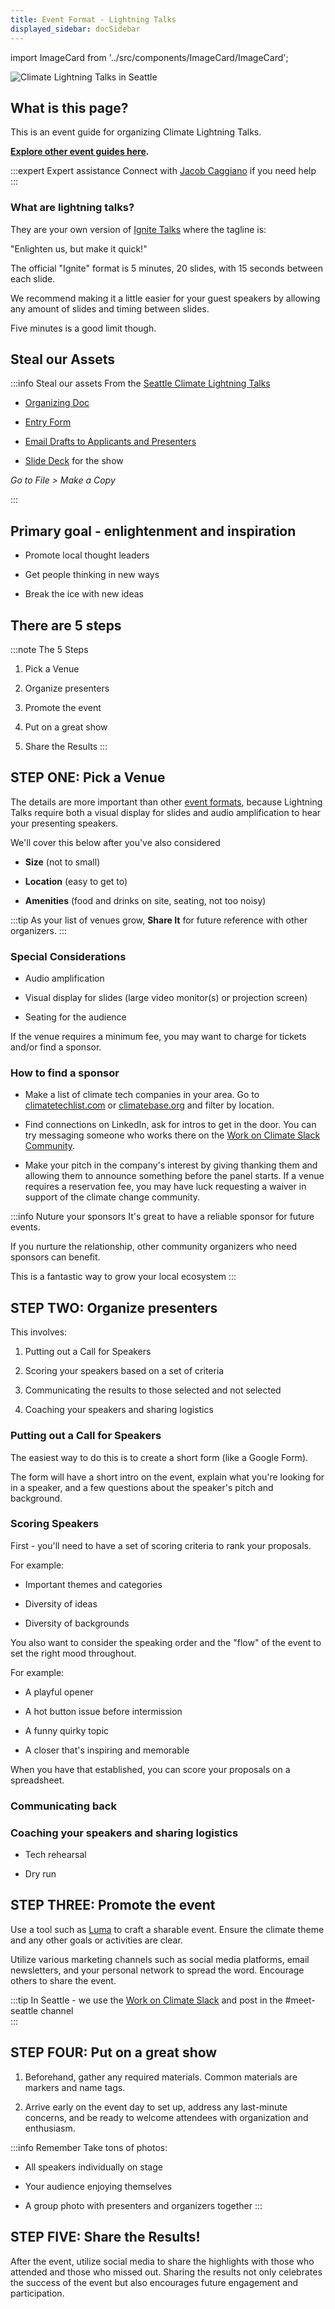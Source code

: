 ```yaml
---
title: Event Format - Lightning Talks
displayed_sidebar: docSidebar
---
```

import ImageCard from '../src/components/ImageCard/ImageCard';

![Climate Lightning Talks in Seattle](/img/climate-lightning-talks.jpg)

## What is this page?

This is an event guide for organizing Climate Lightning Talks.

**[Explore other event guides here](event-guide).**

:::expert Expert assistance
Connect with [Jacob Caggiano](https://linkedin.com/in/jacobcaggiano) if you need help
:::

### What are lightning talks?

They are your own version of [Ignite Talks](https://www.ignitetalks.io/) where the tagline is:

"Enlighten us, but make it quick!"

The official "Ignite" format is 5 minutes, 20 slides, with 15 seconds between each slide.

We recommend making it a little easier for your guest speakers by allowing any amount of slides and timing between slides.

Five minutes is a good limit though.

## Steal our Assets
:::info Steal our assets
From the [Seattle Climate Lightning Talks](seattle-climate-lightning-talks)
- [Organizing Doc](https://docs.google.com/document/d/1lVwTAjswrrnRtOa9se0BYhKoRKVWcVT6pyph8A2zTug/edit)

- [Entry Form](https://docs.google.com/forms/d/e/1FAIpQLSel6KPIY5o1z_kTotRbtIRFLeRcvZhTzJjtTH7e-8BcAxM5fg/viewform?usp=sharing)

- [Email Drafts to Applicants and Presenters](https://docs.google.com/document/d/1U4NYbti-SFIIjO6rLWmbYWAl2cl_eLgU8lc-OkYkLvI/edit?usp=sharing)

- [Slide Deck](https://docs.google.com/presentation/d/1Oc0tDsuZSJp7bNwp7FhtjWg462LAzKKZxTGxOJNnj9c/edit?usp=sharing) for the show

_Go to File > Make a Copy_

:::

## Primary goal - enlightenment and inspiration

- Promote local thought leaders

- Get people thinking in new ways

- Break the ice with new ideas


## There are 5 steps

:::note The 5 Steps
1. Pick a Venue

2. Organize presenters

3. Promote the event

4. Put on a great show

5. Share the Results
:::

## STEP ONE: Pick a Venue

The details are more important than other [event formats](event-guide), because Lightning Talks require both a visual display for slides and audio amplification to hear your presenting speakers.

We'll cover this below after you've also considered
- **Size** (not to small)

- **Location** (easy to get to)

- **Amenities** (food and drinks on site, seating, not too noisy)

:::tip
As your list of venues grow, **Share It** for future reference with other organizers.
:::


### Special Considerations

- Audio amplification

- Visual display for slides (large video monitor(s) or projection screen)

- Seating for the audience


If the venue requires a minimum fee, you may want to charge for tickets and/or find a sponsor.

### How to find a sponsor

- Make a list of climate tech companies in your area. Go to [climatetechlist.com](https://climatetechlist.com) or [climatebase.org](https://climatebase.org) and filter by location.

- Find connections on LinkedIn, ask for intros to get in the door. You can try messaging someone who works there on the [Work on Climate Slack Community](https://workonclimate.org).

- Make your pitch in the company's interest by giving thanking them and allowing them to announce something before the panel starts.
If a venue requires a reservation fee, you may have luck requesting a waiver in support of the climate change community.

:::info Nuture your sponsors
It's great to have a reliable sponsor for future events.

If you nurture the relationship, other community organizers who need sponsors can benefit.

This is a fantastic way to grow your local ecosystem
:::

## STEP TWO: Organize presenters

This involves:

1. Putting out a Call for Speakers

2. Scoring your speakers based on a set of criteria

3. Communicating the results to those selected and not selected

4. Coaching your speakers and sharing logistics

### Putting out a Call for Speakers

The easiest way to do this is to create a short form (like a Google Form).

The form will have a short intro on the event, explain what you're looking for in a speaker, and a few questions about the speaker's pitch and background.

### Scoring Speakers

First - you'll need to have a set of scoring criteria to rank your proposals.

For example:

- Important themes and categories

- Diversity of ideas

- Diversity of backgrounds


You also want to consider the speaking order and the "flow" of the event to set the right mood throughout.

For example:

- A playful opener

- A hot button issue before intermission

- A funny quirky topic

- A closer that's inspiring and memorable


When you have that established, you can score your proposals on a spreadsheet.


### Communicating back


### Coaching your speakers and sharing logistics

- Tech rehearsal

- Dry run




## STEP THREE: Promote the event
Use a tool such as [Luma](https://lu.ma) to craft a sharable event. Ensure the climate theme and any other goals or activities are clear.

Utilize various marketing channels such as social media platforms, email newsletters, and your personal network to spread the word. Encourage others to share the event.

:::tip
In Seattle - we use the [Work on Climate Slack](workonclimate.org) and post in the #meet-seattle channel  
:::

## STEP FOUR: Put on a great show

1. Beforehand, gather any required materials. Common materials are markers and name tags.

2. Arrive early on the event day to set up, address any last-minute concerns, and be ready to welcome attendees with organization and enthusiasm.

:::info Remember
Take tons of photos:

- All speakers individually on stage

- Your audience enjoying themselves

- A group photo with presenters and organizers together
:::

## STEP FIVE: Share the Results!
After the event, utilize social media to share the highlights with those who attended and those who missed out. Sharing the results not only celebrates the success of the event but also encourages future engagement and participation.